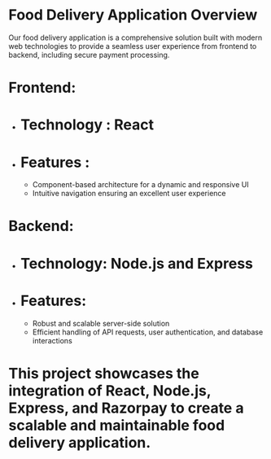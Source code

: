   # Food Delivery Application Overview

Our food delivery application is a comprehensive solution built with modern web technologies to provide a seamless user experience from frontend to backend, including secure payment processing.

# Frontend:

- # Technology : React
- # Features : 
  - Component-based architecture for a dynamic and responsive UI
  - Intuitive navigation ensuring an excellent user experience

# Backend:

- # Technology: Node.js and Express
- # Features:
  - Robust and scalable server-side solution
  - Efficient handling of API requests, user authentication, and database interactions

# This project showcases the integration of React, Node.js, Express, and Razorpay to create a scalable and maintainable food delivery application.